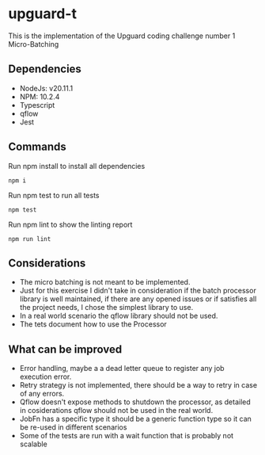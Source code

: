 # upguard-t

This is the implementation of the Upguard coding challenge number 1 Micro-Batching

## Dependencies

- NodeJs: v20.11.1
- NPM: 10.2.4
- Typescript
- qflow
- Jest

## Commands

Run npm install to install all dependencies

```
npm i 
```

Run npm test to run all tests

```
npm test
```

Run npm lint to show the linting report

```
npm run lint
```

## Considerations

- The micro batching is not meant to be implemented.
- Just for this exercise I didn't take in consideration if the batch processor library is well maintained, if there are any opened issues or if satisfies all the project needs, I chose the simplest library to use.
- In a real world scenario the qflow library should not be used.
- The tets document how to use the Processor

## What can be improved

- Error handling, maybe a a dead letter queue to register any job execution error.
- Retry strategy is not implemented, there should be a way to retry in case of any errors.
- Qflow doesn't expose methods to shutdown the processor, as detailed in cosiderations qflow should not be used in the real world.
- JobFn has a specific type it should be a generic function type so it can be re-used in different scenarios
- Some of the tests are run with a wait function that is probably not scalable
